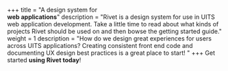+++
title = "A design system for <br>**web applications**"
description = "Rivet is a design system for use in UITS web application development. Take a little time to read about what kinds of projects Rivet should be used on and then bowse the getting started guide."
weight = 1
description = "How do we design great experiences for users across UITS applications? Creating consistent front end code and documenting UX design best practices is a great place to start! "
+++
Get started **using Rivet today**!
